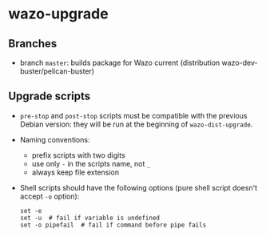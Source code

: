 # wazo-upgrade

## Branches

* branch `master`: builds package for Wazo current (distribution wazo-dev-buster/pelican-buster)

## Upgrade scripts

* `pre-stop` and `post-stop` scripts must be compatible with the previous Debian version: they will
  be run at the beginning of `wazo-dist-upgrade`.
* Naming conventions:
  * prefix scripts with two digits
  * use only `-` in the scripts name, not `_`
  * always keep file extension
* Shell scripts should have the following options (pure shell script doesn't accept `-o` option):

  ```
  set -e
  set -u  # fail if variable is undefined
  set -o pipefail  # fail if command before pipe fails
  ```
